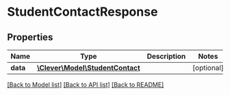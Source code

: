 # StudentContactResponse

## Properties
Name | Type | Description | Notes
------------ | ------------- | ------------- | -------------
**data** | [**\Clever\Model\StudentContact**](StudentContact.md) |  | [optional] 

[[Back to Model list]](../README.md#documentation-for-models) [[Back to API list]](../README.md#documentation-for-api-endpoints) [[Back to README]](../README.md)


